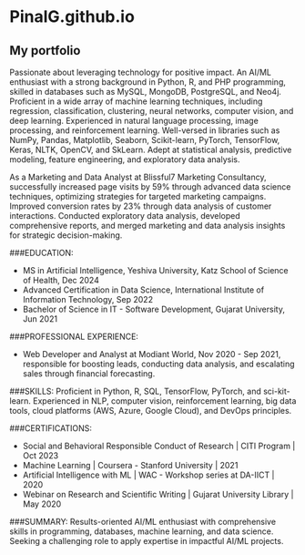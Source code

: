# PinalG.github.io 

<h2>My portfolio</h2>

Passionate about leveraging technology for positive impact. An AI/ML enthusiast with a strong background in Python, R, and PHP programming, skilled in databases such as MySQL, MongoDB, PostgreSQL, and Neo4j. Proficient in a wide array of machine learning techniques, including regression, classification, clustering, neural networks, computer vision, and deep learning. Experienced in natural language processing, image processing, and reinforcement learning. Well-versed in libraries such as NumPy, Pandas, Matplotlib, Seaborn, Scikit-learn, PyTorch, TensorFlow, Keras, NLTK, OpenCV, and SkLearn. Adept at statistical analysis, predictive modeling, feature engineering, and exploratory data analysis.

As a Marketing and Data Analyst at Blissful7 Marketing Consultancy, successfully increased page visits by 59% through advanced data science techniques, optimizing strategies for targeted marketing campaigns. Improved conversion rates by 23% through data analysis of customer interactions. Conducted exploratory data analysis, developed comprehensive reports, and merged marketing and data analysis insights for strategic decision-making.

###EDUCATION:
- MS in Artificial Intelligence, Yeshiva University, Katz School of Science of Health, Dec 2024
- Advanced Certification in Data Science, International Institute of Information Technology, Sep 2022
- Bachelor of Science in IT - Software Development, Gujarat University, Jun 2021

###PROFESSIONAL EXPERIENCE:
- Web Developer and Analyst at Modiant World, Nov 2020 - Sep 2021, responsible for boosting leads, conducting data analysis, and escalating sales through financial forecasting.

###SKILLS:
Proficient in Python, R, SQL, TensorFlow, PyTorch, and sci-kit-learn. Experienced in NLP, computer vision, reinforcement learning, big data tools, cloud platforms (AWS, Azure, Google Cloud), and DevOps principles.

###CERTIFICATIONS:
- Social and Behavioral Responsible Conduct of Research | CITI Program | Oct 2023
- Machine Learning | Coursera - Stanford University | 2021
- Artificial Intelligence with ML | WAC - Workshop series at DA-IICT | 2020
- Webinar on Research and Scientific Writing | Gujarat University Library | May 2020

###SUMMARY:
Results-oriented AI/ML enthusiast with comprehensive skills in programming, databases, machine learning, and data science. Seeking a challenging role to apply expertise in impactful AI/ML projects.
